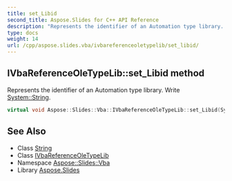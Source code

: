 ```yaml
---
title: set_Libid
second_title: Aspose.Slides for C++ API Reference
description: "Represents the identifier of an Automation type library. Write System::String."
type: docs
weight: 14
url: /cpp/aspose.slides.vba/ivbareferenceoletypelib/set_libid/
---
```

## IVbaReferenceOleTypeLib::set_Libid method


Represents the identifier of an Automation type library. Write [System::String](../../../system/string/).

```cpp
virtual void Aspose::Slides::Vba::IVbaReferenceOleTypeLib::set_Libid(System::String value)=0
```

## See Also

* Class [String](../../../system/string/)
* Class [IVbaReferenceOleTypeLib](../)
* Namespace [Aspose::Slides::Vba](../../)
* Library [Aspose.Slides](../../../)
